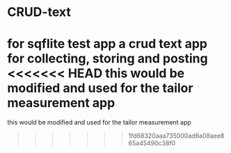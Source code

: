 # CRUD-text
for sqflite test app
a crud text app for collecting, storing and posting
<<<<<<< HEAD
this would be modified and used for the tailor measurement app
=======
this would be modified and used for the tailor measurement app
>>>>>>> 1fd68320aaa735000ad6a08aee865a45490c38f0
